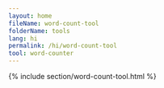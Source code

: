 ```yaml
---
layout: home
fileName: word-count-tool
folderName: tools
lang: hi
permalink: /hi/word-count-tool
tool: word-counter
---
```


{% include section/word-count-tool.html %}
